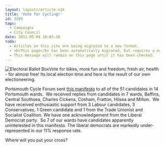 ```yaml
---
layout: layouts/article.njk
title: 'Vote for Cycling!'
id: 2289
tags:
  - Campaigns
  - City Council
date: 2011-05-04 10:05:38
todo:
  - Articles on this site are being migrated to a new format.
  - <b>This page</b> has been automatically migrated, but requires a manual check-&amp;-tune to ensure the format and links all work as expected.
  - This message will remain on this page until it has been checked.
---
```


![Electoral Ballot Box](http://www.pompeybug.co.uk/wp-content/uploads/2011/05/Electoral-Ballot-Box--185x300.jpg "Electoral Ballot Box")Vote for bikes, more fun and freedom, fresh air, health - for almost free! Its local election time and here is the result of our own electioneering.

Portsmouth Cycle Forum sent [this manifesto](http://www.pompeybug.co.uk/wp-content/uploads/2010/02/pcf-manifesto.pdf "PCF Manifesto") to all of the 51 candidates in 14 Portsmouth wards.  We received replies from candidates in 7 wards, Baffins, Central Southsea, Charles Cickens, Cosham, Fratton, Hilsea and Milton.  We have received enthusiastic support from 3 Labour candidates, 3 Conservatives, 1 Green candidate and 1 from the Trade Unionist and Socialist Coalition. We have one acknowledgement from the Liberal Democrat party.  So 7 of our wards have candidates apparently uninterested in this manifesto. The liberal democrats are markedly under-represented in our 11% response rate.

Where will you put your cross?